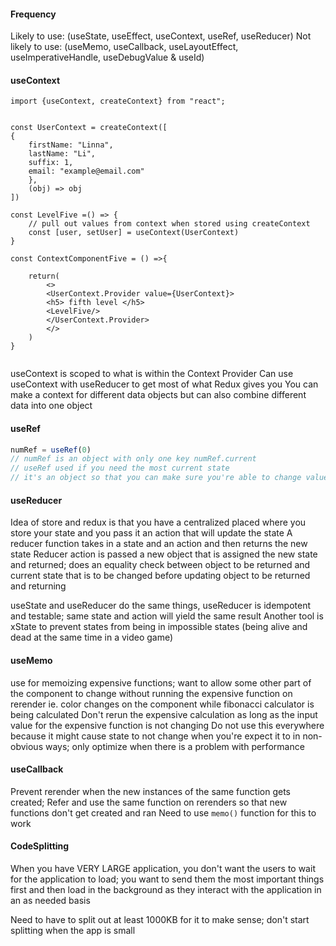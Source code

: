 
#### Frequency 

Likely to use: (useState, useEffect, useContext, useRef, useReducer)
Not likely to use: (useMemo, useCallback, useLayoutEffect, useImperativeHandle, useDebugValue & useId)

#### useContext

```JavaScript, HTML 
import {useContext, createContext} from "react";


const UserContext = createContext([
{
	firstName: "Linna",
	lastName: "Li",
	suffix: 1,
	email: "example@email.com"
	},
	(obj) => obj
])

const LevelFive =() => {
	// pull out values from context when stored using createContext
	const [user, setUser] = useContext(UserContext)
}

const ContextComponentFive = () =>{

	return(
		<>
		<UserContext.Provider value={UserContext}>
		<h5> fifth level </h5>
		<LevelFive/>
		</UserContext.Provider>
		</>
	)
}


```

useContext is scoped to what is within the Context Provider
Can use useContext with useReducer to get most of what Redux gives you
You can make a context for different data objects but can also combine different data into one object

#### useRef

```javaScript
numRef = useRef(0)
// numRef is an object with only one key numRef.current
// useRef used if you need the most current state
// it's an object so that you can make sure you're able to change value but track the same object 
```

#### useReducer

Idea of store and redux is that you have a centralized placed where you store your state and you pass it an action that will update the state
A reducer function takes in a state and an action and then returns the new state
Reducer action is passed a new object that is assigned the new state and returned; does an equality check between object to be returned and current state that is to be changed before updating object to be returned and returning

useState and useReducer do the same things, useReducer is idempotent and testable; same state and action will yield the same result
Another tool is xState to prevent states from being in impossible states (being alive and dead at the same time in a video game)

#### useMemo

use for memoizing expensive functions; want to allow some other part of the component to change without running the expensive function on rerender
ie. color changes on the component while fibonacci calculator is being calculated
Don't rerun the expensive calculation as long as the input  value for the expensive function is not changing
Do not use this everywhere because it might cause state to not change when you're expect it to in non-obvious ways; only optimize when there is a problem with performance

#### useCallback

Prevent rerender when the new instances of the same function gets created; Refer and use the same function on rerenders so that new functions don't get created and ran
Need to use `memo()`  function for this to work

#### CodeSplitting

When you have VERY LARGE application, you don't want the users to wait for the application to load; you want to send them the most important things first and then load in the background as they interact with the application in an as needed basis

Need to have to split out at least 1000KB for it to make sense; don't start splitting when the app is small
